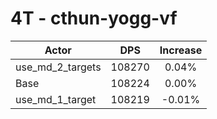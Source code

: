 # 4T - cthun-yogg-vf
| Actor | DPS | Increase |
|---|:---:|:---:|
|use_md_2_targets|108270|0.04%|
|Base|108224|0.00%|
|use_md_1_target|108219|-0.01%|
